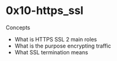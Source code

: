 # 0x10-https_ssl

Concepts 
- What is HTTPS SSL 2 main roles
- What is the purpose encrypting traffic
- What SSL termination means